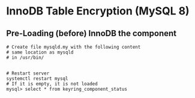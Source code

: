 # InnoDB Table Encryption (MySQL 8) 

## Pre-Loading (before) InnoDB the component 

```
# Create file mysqld.my with the following content
# same location as mysqld 
# in /usr/bin/


# Restart server 
systemctl restart mysql
# If it is empty, it is not loaded 
mysql> select * from keyring_component_status

```
